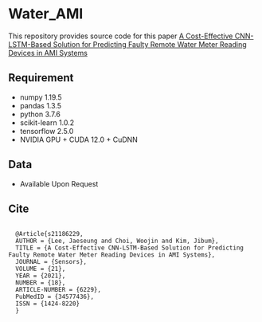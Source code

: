 # Water_AMI
This repository provides source code for this paper
[A Cost-Effective CNN-LSTM-Based Solution for Predicting Faulty Remote Water Meter Reading Devices in AMI Systems](https://www.mdpi.com/1424-8220/21/18/6229)

## Requirement
- numpy 1.19.5
- pandas 1.3.5
- python 3.7.6
- scikit-learn 1.0.2
- tensorflow 2.5.0
- NVIDIA GPU + CUDA 12.0 + CuDNN

## Data
- Available Upon Request

## Cite
<pre>
<code>
  @Article{s21186229,
  AUTHOR = {Lee, Jaeseung and Choi, Woojin and Kim, Jibum},
  TITLE = {A Cost-Effective CNN-LSTM-Based Solution for Predicting Faulty Remote Water Meter Reading Devices in AMI Systems},
  JOURNAL = {Sensors},
  VOLUME = {21},
  YEAR = {2021},
  NUMBER = {18},
  ARTICLE-NUMBER = {6229},
  PubMedID = {34577436},
  ISSN = {1424-8220}
  }
</code>
</pre>
